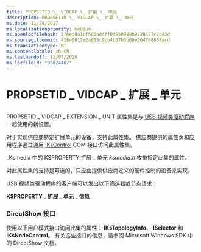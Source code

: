 ```yaml
---
title: PROPSETID \_ VIDCAP \_ 扩展 \_ 单元
description: PROPSETID \_ VIDCAP \_ 扩展 \_ 单元
ms.date: 11/28/2017
ms.localizationpriority: medium
ms.openlocfilehash: 5f6ed9a1cf502ad4ff04550980b9728477c2b43d
ms.sourcegitcommit: 418e6617e2a695c9cb4b37b5b60e264760858acd
ms.translationtype: MT
ms.contentlocale: zh-CN
ms.lasthandoff: 12/07/2020
ms.locfileid: "96824407"
---
```

# <a name="propsetid_vidcap_extension_unit"></a>PROPSETID \_ VIDCAP \_ 扩展 \_ 单元


## <span id="ddk_propsetid_vidcap_extension_unit_ks"></span><span id="DDK_PROPSETID_VIDCAP_EXTENSION_UNIT_KS"></span>


PROPSETID \_ VIDCAP \_ EXTENSION \_ UNIT 属性集是与 [USB 视频类驱动程序](./usb-video-class-driver.md)一起使用的新设置。

对于实现供应商特定扩展单元的设备，支持此属性集。 供应商提供的属性页和应用程序通过通用 [IKsControl](/windows-hardware/drivers/ddi/ksproxy/nn-ksproxy-ikscontrol) COM 接口访问此属性集。

\_Ksmedia 中的 KSPROPERTY 扩展 \_ 单元 *ksmedia.h* 枚举指定此集的属性。

对此属性集的支持是可选的，只应由提供供应商定义的硬件控制的设备来实现。

USB 视频类驱动程序的客户端可以发出以下筛选器或节点请求：

[**KSPROPERTY \_ 扩展 \_ 单元 \_ 信息**](ksproperty-extension-unit-info.md)

### <a name="span-iddirectshow_interfacesspanspan-iddirectshow_interfacesspandirectshow-interfaces"></a><span id="directshow_interfaces"></span><span id="DIRECTSHOW_INTERFACES"></span>DirectShow 接口

使用以下用户模式接口访问此集的属性： **IKsTopologyInfo**、 **ISelector** 和 **IKsNodeControl**。 有关这些接口的信息，请参阅 Microsoft Windows SDK 中的 DirectShow 文档。

 

